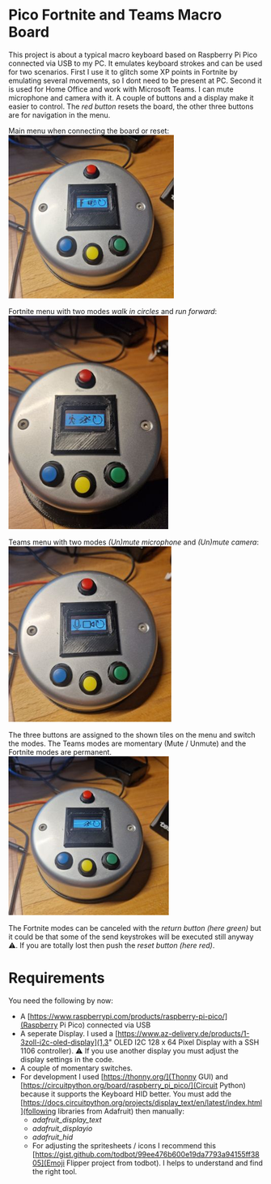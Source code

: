 # Pico Fortnite and Teams Macro Board

This project is about a typical macro keyboard based on Raspberry Pi Pico connected via USB to my PC. It emulates keyboard strokes and can be used for two scenarios. 
First I use it to glitch some XP points in Fortnite by emulating several movements, so I dont need to be present at PC. 
Second it is used for Home Office and work with Microsoft Teams. I can mute microphone and camera with it.
A couple of buttons and a display make it easier to control. The _red button_ resets the board, the other three buttons are for navigation in the menu.

Main menu when connecting the board or reset:
![mainmenu](/githubresource/MainMenu.jpg)

Fortnite menu with two modes _walk in circles_ and _run forward_:
![mainmenu](/githubresource/FortniteMenu.jpg)

Teams menu with two modes _(Un)mute microphone_ and _(Un)mute camera_:
![mainmenu](/githubresource/TeamsMenu.jpg)

The three buttons are assigned to the shown tiles on the menu and switch the modes. The Teams modes are momentary (Mute / Unmute) and the Fortnite modes are permanent. 
![mainmenu](/githubresource/FortniteRunning.jpg)

The Fortnite modes can be canceled with the _return button (here green)_ but it could be that some of the send keystrokes will be executed still anyway ⚠️. If you are totally lost then push the _reset button (here red)_.

# Requirements
You need the following by now:
 - A [https://www.raspberrypi.com/products/raspberry-pi-pico/](Raspberry Pi Pico) connected via USB
 - A seperate Display. I used a [https://www.az-delivery.de/products/1-3zoll-i2c-oled-display](1,3" OLED I2C 128 x 64 Pixel Display with a SSH 1106 controller). ⚠️ If you use another display you must adjust the display settings in the code.
 - A couple of momentary switches.
 - For development I used [https://thonny.org/](Thonny GUI) and [https://circuitpython.org/board/raspberry_pi_pico/](Circuit Python) because it supports the Keyboard HID better. You must add the [https://docs.circuitpython.org/projects/display_text/en/latest/index.html](following libraries from Adafruit) then manually:
   - _adafruit_display_text_
   - _adafruit_displayio_
   - _adafruit_hid_
   - For adjusting the spritesheets / icons I recommend this [https://gist.github.com/todbot/99ee476b600e19da7793a94155ff3805](Emoji Flipper project from todbot). I helps to understand and find the right tool.
 
